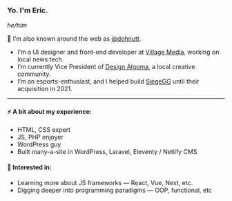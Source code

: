 ###  Yo. I'm Eric.

*he/him*

🍩 I’m also known around the web as [@dohnutt](https://twitter.com/dohnutt).

- I’m a UI designer and front-end developer at [Village Media](https://www.villagemedia.ca), working on local news tech.
- I’m currently Vice President of [Design Algoma](https://www.designalgoma.com), a local creative community.
- I’m an esports-enthusiast, and I helped build [SiegeGG](https://siege.gg/) until their acquisition in 2021.

---

#### ⚡ A bit about my experience: 

- HTML, CSS expert
- JS, PHP enjoyer
- WordPress guy
- Built many-a-site in WordPress, Laravel, Eleventy / Netlify CMS

#### 🌱 Interested in:

- Learning more about JS frameworks — React, Vue, Next, etc.
- Digging deeper into programming paradigms — OOP, functional, etc
